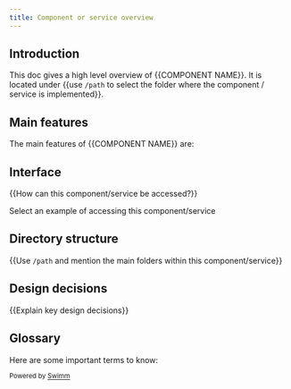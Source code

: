 ```yaml
---
title: Component or service overview
---
```

## Introduction

This doc gives a high level overview of {{COMPONENT NAME}}. It is located under {{use `/path` to select the folder where the component / service is implemented}}.

## Main features

The main features of {{COMPONENT NAME}} are:

## Interface

{{How can this component/service be accessed?}}

<SwmSnippetPlaceholder>

Select an example of accessing this component/service

</SwmSnippetPlaceholder>

## Directory structure

{{Use `/path` and mention the main folders within this component/service}}

## Design decisions

{{Explain key design decisions}}

## Glossary

Here are some important terms to know:

<SwmMeta version="3.0.0" repo-id="Z2l0aHViJTNBJTNBdW5pdmFsaSUzQSUzQUNlbHNvY3c=" repo-name="univali"><sup>Powered by [Swimm](https://app.swimm.io/)</sup></SwmMeta>
